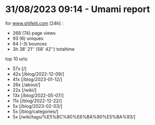 # 31/08/2023 09:14 - Umami report
for www.shifeiti.com [24h] :

 - 268 (74) page views
 - 93 (6) uniques
 - 64 (-3) bounces
 - 3h 38' 21'' (58' 42'') totaltime


top 10 urls:
 - 57x [/]
 - 42x [/blog/2022-12-09/]
 - 41x [/blog/2023-01-12/]
 - 26x [/about/]
 - 22x [/wiki/]
 - 13x [/blog/2022-05-07/]
 - 11x [/blog/2022-12-22/]
 - 5x [/blog/2023-02-03/]
 - 5x [/blog/categories/]
 - 5x [/wiki/tags/%E5%BC%80%E6%BA%90%E5%BA%93/]



